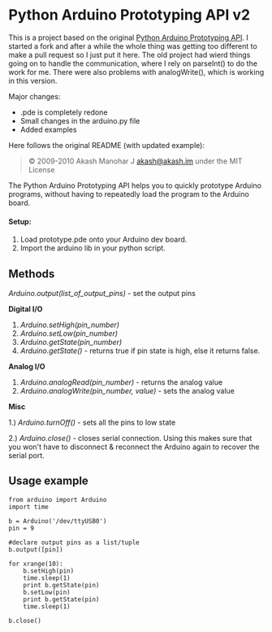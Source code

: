 # Python Arduino Prototyping API v2

This is a project based on the original [Python Arduino Prototyping API](https://github.com/HashNuke/Python-Arduino-Prototyping-API).
I started a fork and after a while the whole thing was getting too different to make a pull request so I just put it here.
The old project had wierd things going on to handle the communication, where I rely on parseInt() to do the work for me.
There were also problems with analogWrite(), which is working in this version. 

Major changes:
- .pde is completely redone
- Small changes in the arduino.py file
- Added examples

Here follows the original README (with updated example):

> &copy; 2009-2010 Akash Manohar J <akash@akash.im>
> under the MIT License

The Python Arduino Prototyping API helps you to quickly prototype Arduino programs,
without having to repeatedly load the program to the Arduino board.

#### Setup:

1. Load prototype.pde onto your Arduino dev board.
2. Import the arduino lib in your python script.


## Methods

*Arduino.output(list_of_output_pins)* - set the output pins

**Digital I/O**

1. *Arduino.setHigh(pin_number)*
2. *Arduino.setLow(pin_number)*
3. *Arduino.getState(pin_number)*
4. *Arduino.getState()* - returns true if pin state is high, else it returns false.

**Analog I/O**

1. *Arduino.analogRead(pin_number)* - returns the analog value
2. *Arduino.analogWrite(pin_number, value)* - sets the analog value

**Misc**

1.) *Arduino.turnOff()* - sets all the pins to low state

2.) *Arduino.close()* - closes serial connection. Using this makes sure that you won't have to disconnect & reconnect the Arduino again to recover the serial port.

## Usage example

    from arduino import Arduino
    import time

    b = Arduino('/dev/ttyUSB0')
    pin = 9

    #declare output pins as a list/tuple
    b.output([pin])

    for xrange(10):
        b.setHigh(pin)
        time.sleep(1)
        print b.getState(pin)
        b.setLow(pin)
        print b.getState(pin)
        time.sleep(1)

    b.close()

